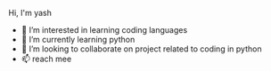Hi, I'm yash
- 👀 I’m interested in learning coding languages
- 🌱 I’m currently learning python
- 💞️ I’m looking to collaborate on project related to coding in python
- 📫 reach mee

<!---
yash2110998/yash2110998 is a ✨ special ✨ repository because its `README.md` (this file) appears on your GitHub profile.
You can click the Preview link to take a look at your changes.
--->
